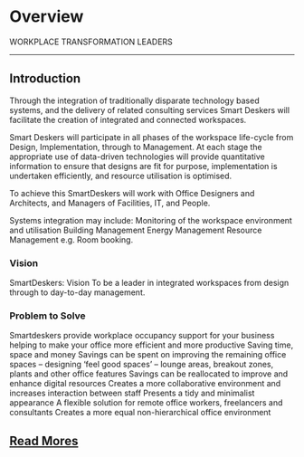 # Overview

WORKPLACE TRANSFORMATION LEADERS

---

## Introduction

Through the integration of traditionally disparate technology based systems, and the delivery of related consulting services Smart Deskers will facilitate the creation of integrated and connected workspaces.

Smart Deskers will participate in all phases of the workspace life-cycle from Design, Implementation, through to Management. At each stage the appropriate use of data-driven technologies will provide quantitative information to ensure that designs are fit for purpose, implementation is undertaken efficiently, and resource utilisation is optimised.

To achieve this SmartDeskers will work with Office Designers and Architects, and Managers of Facilities, IT, and People. 

Systems integration may include:
Monitoring of the workspace environment and utilisation
Building Management
Energy Management
Resource Management e.g. Room booking.

### Vision

SmartDeskers: Vision
To be a leader in integrated workspaces from design through to day-to-day management.

### Problem to Solve

Smartdeskers provide workplace occupancy support for your business helping to make your office more efficient and more productive
Saving time, space and money
Savings can be spent on improving the remaining office spaces – designing ‘feel good spaces’ – lounge areas, breakout zones, plants and other office features
Savings can be reallocated to improve and enhance digital resources
Creates a more collaborative environment and increases interaction between staff
Presents a tidy and minimalist appearance
A flexible solution for remote office workers, freelancers and consultants
Creates a more equal non-hierarchical office environment

[Read Mores](https://smartdeskers.com/home/2018/07/12/hotdesking "hotdesking")
---
